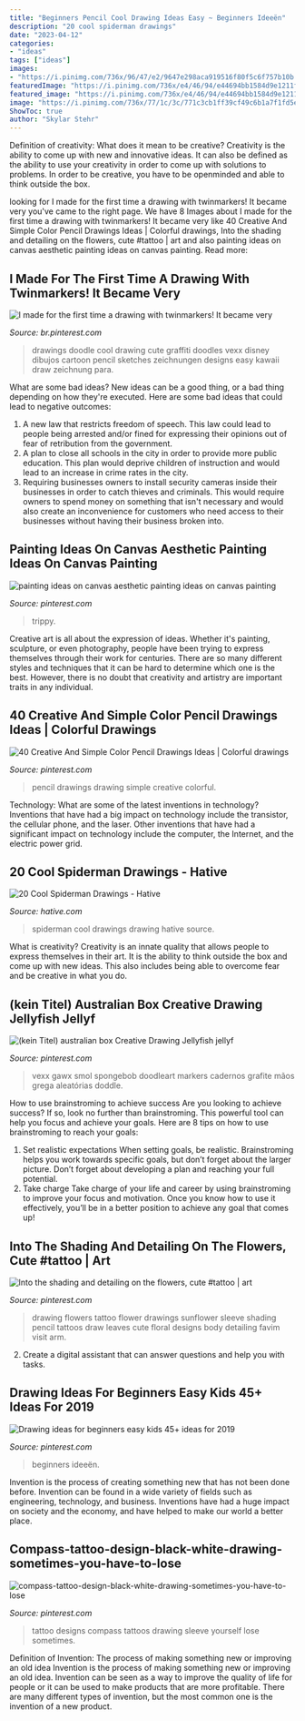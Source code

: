 ```yaml
---
title: "Beginners Pencil Cool Drawing Ideas Easy ~ Beginners Ideeën"
description: "20 cool spiderman drawings"
date: "2023-04-12"
categories:
- "ideas"
tags: ["ideas"]
images:
- "https://i.pinimg.com/736x/96/47/e2/9647e298aca919516f80f5c6f757b10b.jpg"
featuredImage: "https://i.pinimg.com/736x/e4/46/94/e44694bb1584d9e1211f92ee4c9a15e2.jpg"
featured_image: "https://i.pinimg.com/736x/e4/46/94/e44694bb1584d9e1211f92ee4c9a15e2.jpg"
image: "https://i.pinimg.com/736x/77/1c/3c/771c3cb1ff39cf49c6b1a7f1fd5ef83f.jpg"
ShowToc: true
author: "Skylar Stehr"
---
```



Definition of creativity: What does it mean to be creative?
Creativity is the ability to come up with new and innovative ideas. It can also be defined as the ability to use your creativity in order to come up with solutions to problems. In order to be creative, you have to be openminded and able to think outside the box.

	

		
looking for I made for the first time a drawing with twinmarkers! It became very you've came to the right page. We have 8 Images about I made for the first time a drawing with twinmarkers! It became very like 40 Creative And Simple Color Pencil Drawings Ideas | Colorful drawings, Into the shading and detailing on the flowers, cute #tattoo | art and also painting ideas on canvas aesthetic painting ideas on canvas painting. Read more:
		
    
## I Made For The First Time A Drawing With Twinmarkers! It Became Very

<img loading=lazy src="https://i.pinimg.com/736x/6a/9c/81/6a9c81d8d0233a7dd9fd79373f2de645.jpg" onerror="this.onerror=null;this.src='https://tse4.mm.bing.net/th?id=OIP.sD6xjDczAxnBZdiymIsFkgHaJ3&amp;pid=15.1';" alt="I made for the first time a drawing with twinmarkers! It became very">

_Source: br.pinterest.com_

>drawings doodle cool drawing cute graffiti doodles vexx disney dibujos cartoon pencil sketches zeichnungen designs easy kawaii draw zeichnung para. 

	

What are some bad ideas?
New ideas can be a good thing, or a bad thing depending on how they're executed. Here are some bad ideas that could lead to negative outcomes: 
1. A new law that restricts freedom of speech. This law could lead to people being arrested and/or fined for expressing their opinions out of fear of retribution from the government. 
2. A plan to close all schools in the city in order to provide more public education. This plan would deprive children of instruction and would lead to an increase in crime rates in the city. 
3. Requiring businesses owners to install security cameras inside their businesses in order to catch thieves and criminals. This would require owners to spend money on something that isn't necessary and would also create an inconvenience for customers who need access to their businesses without having their business broken into. 

    
## Painting Ideas On Canvas Aesthetic Painting Ideas On Canvas Painting

<img loading=lazy src="https://i.pinimg.com/736x/03/32/00/03320004bd4c7484768216a492c812de.jpg" onerror="this.onerror=null;this.src='https://tse3.mm.bing.net/th?id=OIP.mxWFf-TN6kJ-zQJPj-EyQAHaJ3&amp;pid=15.1';" alt="painting ideas on canvas aesthetic painting ideas on canvas painting">

_Source: pinterest.com_

>trippy. 

	

Creative art is all about the expression of ideas. Whether it's painting, sculpture, or even photography, people have been trying to express themselves through their work for centuries. There are so many different styles and techniques that it can be hard to determine which one is the best. However, there is no doubt that creativity and artistry are important traits in any individual.

    
## 40 Creative And Simple Color Pencil Drawings Ideas | Colorful Drawings

<img loading=lazy src="https://i.pinimg.com/736x/96/47/e2/9647e298aca919516f80f5c6f757b10b.jpg" onerror="this.onerror=null;this.src='https://tse1.mm.bing.net/th?id=OIP.JAb3-2MsEjgzCfVWXiLgsAHaJ4&amp;pid=15.1';" alt="40 Creative And Simple Color Pencil Drawings Ideas | Colorful drawings">

_Source: pinterest.com_

>pencil drawings drawing simple creative colorful. 

	

Technology: What are some of the latest inventions in technology?
Inventions that have had a big impact on technology include the transistor, the cellular phone, and the laser. Other inventions that have had a significant impact on technology include the computer, the Internet, and the electric power grid.

    
## 20 Cool Spiderman Drawings - Hative

<img loading=lazy src="https://hative.com/wp-content/uploads/2014/07/spiderman-drawings/16-spiderman-drawings.jpg" onerror="this.onerror=null;this.src='https://tse4.mm.bing.net/th?id=OIP.RGv0pxtNXX3n9O4tO6vl6QHaLH&amp;pid=15.1';" alt="20 Cool Spiderman Drawings - Hative">

_Source: hative.com_

>spiderman cool drawings drawing hative source. 

	

What is creativity?
Creativity is an innate quality that allows people to express themselves in their art. It is the ability to think outside the box and come up with new ideas. This also includes being able to overcome fear and be creative in what you do.

    
## (kein Titel) Australian Box Creative Drawing Jellyfish Jellyf

<img loading=lazy src="https://i.pinimg.com/736x/a0/42/6c/a0426c7e91904a17dace7827543594d5.jpg" onerror="this.onerror=null;this.src='https://tse1.mm.bing.net/th?id=OIP.EXud2ajO-uVY1DpclGhsAwHaJ3&amp;pid=15.1';" alt="(kein Titel) australian box Creative Drawing Jellyfish jellyf">

_Source: pinterest.com_

>vexx gawx smol spongebob doodleart markers cadernos grafite mãos grega aleatórias doddle. 

	

How to use brainstroming to achieve success
Are you looking to achieve success? If so, look no further than brainstroming. This powerful tool can help you focus and achieve your goals. Here are 8 tips on how to use brainstroming to reach your goals: 
1. Set realistic expectations 
When setting goals, be realistic. Brainstroming helps you work towards specific goals, but don’t forget about the larger picture. Don’t forget about developing a plan and reaching your full potential. 
2. Take charge 
Take charge of your life and career by using brainstroming to improve your focus and motivation. Once you know how to use it effectively, you’ll be in a better position to achieve any goal that comes up! 

    
## Into The Shading And Detailing On The Flowers, Cute #tattoo | Art

<img loading=lazy src="https://i.pinimg.com/736x/77/1c/3c/771c3cb1ff39cf49c6b1a7f1fd5ef83f.jpg" onerror="this.onerror=null;this.src='https://tse1.mm.bing.net/th?id=OIP.BkmLc3GVfsCTUntzDIKJ3gHaJ3&amp;pid=15.1';" alt="Into the shading and detailing on the flowers, cute #tattoo | art">

_Source: pinterest.com_

>drawing flowers tattoo flower drawings sunflower sleeve shading pencil tattoos draw leaves cute floral designs body detailing favim visit arm. 

	

2. Create a digital assistant that can answer questions and help you with tasks.

    
## Drawing Ideas For Beginners Easy Kids 45+ Ideas For 2019

<img loading=lazy src="https://i.pinimg.com/736x/20/74/ee/2074ee923feb8d124284e5735da55577.jpg" onerror="this.onerror=null;this.src='https://tse1.mm.bing.net/th?id=OIP.ofQWR27JSrdi7fGoRdco0QAAAA&amp;pid=15.1';" alt="Drawing ideas for beginners easy kids 45+ ideas for 2019">

_Source: pinterest.com_

>beginners ideeën. 

	

Invention is the process of creating something new that has not been done before. Invention can be found in a wide variety of fields such as engineering, technology, and business. Inventions have had a huge impact on society and the economy, and have helped to make our world a better place.

    
## Compass-tattoo-design-black-white-drawing-sometimes-you-have-to-lose

<img loading=lazy src="https://i.pinimg.com/736x/e4/46/94/e44694bb1584d9e1211f92ee4c9a15e2.jpg" onerror="this.onerror=null;this.src='https://tse3.mm.bing.net/th?id=OIP.G8povB4bcgiRQoTZFkWQKgHaKQ&amp;pid=15.1';" alt="compass-tattoo-design-black-white-drawing-sometimes-you-have-to-lose">

_Source: pinterest.com_

>tattoo designs compass tattoos drawing sleeve yourself lose sometimes. 

	

Definition of Invention: The process of making something new or improving an old idea
Invention is the process of making something new or improving an old idea. Invention can be seen as a way to improve the quality of life for people or it can be used to make products that are more profitable. There are many different types of invention, but the most common one is the invention of a new product.

